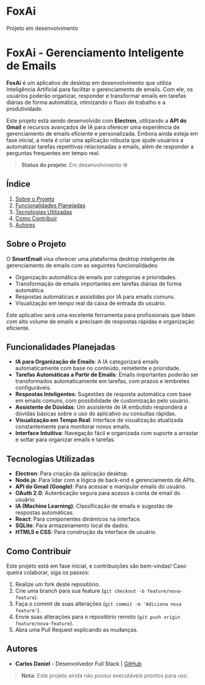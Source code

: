 # FoxAi

Projeto em desenvolvimento 

# FoxAi - Gerenciamento Inteligente de Emails

**FoxAi** é um aplicativo de desktop em desenvolvimento que utiliza Inteligência Artificial para facilitar o gerenciamento de emails. Com ele, os usuários poderão organizar, responder e transformar emails em tarefas diárias de forma automática, otimizando o fluxo de trabalho e a produtividade.

Este projeto está sendo desenvolvido com **Electron**, utilizando a **API do Gmail** e recursos avançados de IA para oferecer uma experiência de gerenciamento de emails eficiente e personalizada. Embora ainda esteja em fase inicial, a meta é criar uma aplicação robusta que ajude usuários a automatizar tarefas repetitivas relacionadas a emails, além de responder a perguntas frequentes em tempo real.

> **Status do projeto**: Em desenvolvimento ⚙️

## Índice
1. [Sobre o Projeto](#sobre-o-projeto)
2. [Funcionalidades Planejadas](#funcionalidades-planejadas)
3. [Tecnologias Utilizadas](#tecnologias-utilizadas)
4. [Como Contribuir](#como-contribuir)
5. [Autores](#autores)

## Sobre o Projeto
O **SmartEmail** visa oferecer uma plataforma desktop inteligente de gerenciamento de emails com as seguintes funcionalidades:
- Organização automática de emails por categorias e prioridades.
- Transformação de emails importantes em tarefas diárias de forma automática.
- Respostas automáticas e assistidas por IA para emails comuns.
- Visualização em tempo real da caixa de entrada do usuário.
  
Este aplicativo será uma excelente ferramenta para profissionais que lidam com alto volume de emails e precisam de respostas rápidas e organização eficiente. 

## Funcionalidades Planejadas

- **IA para Organização de Emails**: A IA categorizará emails automaticamente com base no conteúdo, remetente e prioridade.
- **Tarefas Automáticas a Partir de Emails**: Emails importantes poderão ser transformados automaticamente em tarefas, com prazos e lembretes configuráveis.
- **Respostas Inteligentes**: Sugestões de resposta automática com base em emails comuns, com possibilidade de customização pelo usuário.
- **Assistente de Dúvidas**: Um assistente de IA embutido responderá a dúvidas básicas sobre o uso do aplicativo ou consultas rápidas.
- **Visualização em Tempo Real**: Interface de visualização atualizada constantemente para monitorar novos emails.
- **Interface Intuitiva**: Navegação fácil e organizada com suporte a arrastar e soltar para organizar emails e tarefas.

## Tecnologias Utilizadas

- **Electron**: Para criação da aplicação desktop.
- **Node.js**: Para lidar com a lógica de back-end e gerenciamento de APIs.
- **API do Gmail (Google)**: Para acessar e manipular emails do usuário.
- **OAuth 2.0**: Autenticação segura para acesso à conta de email do usuário.
- **IA (Machine Learning)**: Classificação de emails e sugestão de respostas automáticas.
- **React**: Para componentes dinâmicos na interface.
- **SQLite**: Para armazenamento local de dados.
- **HTML5 e CSS**: Para construção da interface de usuário.

## Como Contribuir
Este projeto está em fase inicial, e contribuições são bem-vindas! Caso queira colaborar, siga os passos:
1. Realize um fork deste repositório.
2. Crie uma branch para sua feature (`git checkout -b feature/nova-feature`).
3. Faça o commit de suas alterações (`git commit -m 'Adiciona nova feature'`).
4. Envie suas alterações para o repositório remoto (`git push origin feature/nova-feature`).
5. Abra uma Pull Request explicando as mudanças.

## Autores
- **Carlos Daniel** - Desenvolvedor Full Stack | [GitHub](https://github.com/Carlosyoot)

> **Nota**: Este projeto ainda não possui executáveis prontos para uso.
